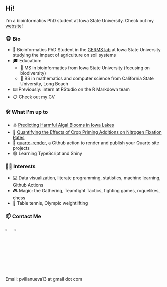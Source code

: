 ## Hi!

I'm a bioinformatics PhD student at Iowa State University. Check out my [website](https://pommevilla.rbind.io/)!

### 🐵 Bio

* 🧬 Bioinformatics PhD Student in the [GERMS lab](http://germslab.org) at Iowa State University studying the impact of agriculture on soil systems
* 🎓 Education:
  * 🧬 MS in bioinformatics from Iowa State University (focusing on biodiversity)
  * 📝 BS in mathematics and computer science from California State University, Long Beach
* ⌨️ Previously: intern at RStudio on the R Markdown team
* 📋 Check out [my CV](https://pommevilla.rbind.io/pvcv.pdf) 

### 🛠️ What I'm up to

* ☣️ [Predicting Harmful Algal Blooms in Iowa Lakes](https://pommevilla.netlify.app/project/20210823_hab/)
* 🌽 [Quantifying the Effects of Crop Priming Additions on Nitrogen Fixation Rates](https://pommevilla.netlify.app/project/20210823_icrop_priming/)
* 🤖 [quarto-render](https://github.com/pommevilla/quarto-render), a Github action to render and publish your Quarto site projects
* 😅 Learning TypeScript and Shiny 

### 🧙‍♂️ Interests

* 💻 Data visualization, literate programming, statistics, machine learning, Github Actions
* 🎮 Magic: the Gathering, Teamfight Tactics, fighting games, roguelikes, chess
* 🏃 Table tennis, Olympic weightlifting


### 📫 Contact Me

[<img src="https://img.icons8.com/color/48/000000/twitter.png" width="3.5%"/>](https://twitter.com/pommevilla) &nbsp; [<img src="https://img.icons8.com/color/48/000000/linkedin.png" width="3.5%"/>](https://www.linkedin.com/in/paul-villanueva-0a032559/) 

Email: pvillanueva13 at gmail dot com
